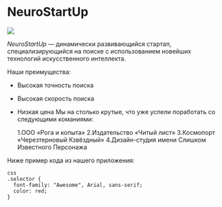 # NeuroStartUp

![](https://netology-code.github.io/git-homeworks/introduction/assets/logo.png)

*NeuroStartUp* — динамически развивающийся стартап, специализирующийся на поиске с использованием 
 новейших технологий искусственного интеллекта.

Наши преимущества:
* Высокая точность поиска
* Высокая скорость поиска
* Низкая цена
Мы на столько крутые, что уже успели поработать со следующими команиями:

    1.ООО «Рога и копыта»
    2.Издательство «Читый лист»
    3.Космопорт «Черезтерновый Кзвёздный»
    4.Дизайн-студия имени Слишком Известного Персонажа

Ниже пример кода из нашего приложения:
```
css
.selector {
  font-family: "Awesome", Arial, sans-serif;
  color: red;
}
```
